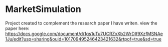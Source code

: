 # MarketSimulation
Project created to complement the research paper I have writen.
view the paper here: https://docs.google.com/document/d/1qs1uTu7UCRZxXb2WrDIf9XzfMSNAe1Ju/edit?usp=sharing&ouid=101709495246423421632&rtpof=true&sd=true
